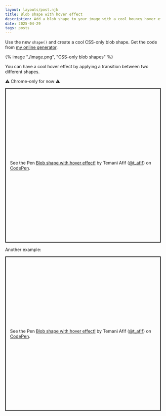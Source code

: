 ```yaml
---
layout: layouts/post.njk
title: Blob shape with hover effect
description: Add a blob shape to your image with a cool bouncy hover effect
date: 2025-04-29
tags: posts
---
```


Use the new `shape()` and create a cool CSS-only blob shape. Get the code from [my online generator](https://css-generators.com/blob/).

{% image "./image.png", "CSS-only blob shapes" %}

You can have a cool hover effect by applying a transition between two different shapes.

⚠️ Chrome-only for now ⚠️

<p class="codepen" data-height="500" data-default-tab="result" data-slug-hash="PwwJgyr" data-pen-title="Blob  shape with hover effect!" data-preview="true" data-user="t_afif" style="height: 500px; box-sizing: border-box; display: flex; align-items: center; justify-content: center; border: 2px solid; margin: 1em 0; padding: 1em;">
  <span>See the Pen <a href="https://codepen.io/t_afif/pen/PwwJgyr">
  Blob  shape with hover effect!</a> by Temani Afif (<a href="https://codepen.io/t_afif">@t_afif</a>)
  on <a href="https://codepen.io">CodePen</a>.</span>
</p>

Another example:

<p class="codepen" data-height="500" data-default-tab="result" data-slug-hash="yyyPONb" data-pen-title="Blob  shape with hover effect!" data-preview="true" data-user="t_afif" style="height: 500px; box-sizing: border-box; display: flex; align-items: center; justify-content: center; border: 2px solid; margin: 1em 0; padding: 1em;">
  <span>See the Pen <a href="https://codepen.io/t_afif/pen/yyyPONb">
  Blob  shape with hover effect!</a> by Temani Afif (<a href="https://codepen.io/t_afif">@t_afif</a>)
  on <a href="https://codepen.io">CodePen</a>.</span>
</p>
<script async src="https://public.codepenassets.com/embed/index.js"></script>